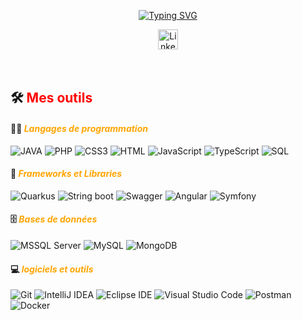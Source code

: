

    
<p align="center">
<a href="https://git.io/typing-svg"><img src="https://readme-typing-svg.demolab.com?font=Fira+Code&pause=1000&color=F70C16&width=500&lines=D%C3%A9veloppeur+Web+et+Application+Full-Stack" alt="Typing SVG" /></a>
</p>
<!-- Social icons section -->
<p align="center">
  &#8287;&#8287;&#8287;&#8287;&#8287;
  <a href="www.linkedin.com/in/samuel-debaer"><img width="32px" alt="LinkedIn" title="LinkedIn" src="https://upload.wikimedia.org/wikipedia/commons/thumb/8/81/LinkedIn_icon.svg/2048px-LinkedIn_icon.svg.png"/></a>
  &#8287;&#8287;&#8287;&#8287;&#8287;
</p>

<br/>
  
## 🛠️ <font color='red'>**Mes outils**</font>

#### 👨‍💻 <font color='orange'>_Langages de programmation_</font>
![JAVA](https://custom-icon-badges.demolab.com/badge/Java-007396.svg?logo=java-loan&logoColor=white&labelColor=red&color=ffffff)
![PHP](https://img.shields.io/badge/PHP-PHP?logo=php&logoColor=white&labelColor=%231572B6&color=ffffff) 
![CSS3](https://img.shields.io/badge/CSS-CSS?logo=css&logoColor=white&labelColor=%231572B6&color=ffffff) 
![HTML](https://img.shields.io/badge/HTML-HTML?logo=html5&logoColor=white&labelColor=%23E34F26&color=ffffff)
![JavaScript](https://img.shields.io/badge/JavaScript-JavaScript?logo=javascript&logoColor=white&labelColor=%23F7DF1E&color=ffffff)
![TypeScript](https://img.shields.io/badge/TypeScript-TypeScript?logo=typescript&logoColor=white&labelColor=%233178C6&color=ffffff)
![SQL](https://img.shields.io/badge/SQL-SQL?logo=sqlite&logoColor=white&labelColor=%23003B57&color=ffffff)

#### 🧰 <font color='orange'>_Frameworks et Libraries_</font>
![Quarkus](https://img.shields.io/badge/QUARKUS-QUARKUS?logo=quarkus&logoColor=white&labelColor=%234695EB&color=ffffff)
![String boot](https://img.shields.io/badge/StringBoot%20-%20StringBoot?logo=springboot&logoColor=white&labelColor=%236DB33F&color=ffffff)
![Swagger](https://img.shields.io/badge/SWAGGER-SWAGGER?logo=swagger&logoColor=white&labelColor=%2385EA2D&color=ffffff)
![Angular](https://img.shields.io/badge/ANGULAR-ANGULAR?logo=angular&logoColor=white&labelColor=%230F0F11&color=ffffff)
![Symfony](https://img.shields.io/badge/SYMFONY-SYMFONY?logo=symfony&logoColor=white&labelColor=%233880FF&color=ffffff)

#### 🗄️ <font color='orange'>_Bases de données_</font>
![MSSQL Server](https://img.shields.io/badge/MSSQLServer-MSSQLServer?logo=microsoftsqlserver&logoColor=white&labelColor=%23CC2927&color=ffffff)
![MySQL](https://img.shields.io/badge/MySQL-MySQL?logo=mysql&logoColor=white&labelColor=%234479A1&color=ffffff)
![MongoDB](https://img.shields.io/badge/MongoDB%20-%20MongoDB?logo=mongodb&logoColor=white&labelColor=%2347A248&color=ffffff)

#### 💻  <font color='orange'>_logiciels et outils_</font>
![Git](https://img.shields.io/badge/Git%20-%20Git?logo=Git&logoColor=white&labelColor=%23FF6C37&color=ffffff)
![IntelliJ IDEA](https://img.shields.io/badge/IntelliJ%20IDEA%20-%20IntelliJ%20IDEA?logo=intellijidea&logoColor=white&labelColor=%23000000&color=ffffff)
![Eclipse IDE](https://img.shields.io/badge/Eclipse%20IDE%20-%20Eclipse%20IDE?logo=eclipseide&logoColor=white&labelColor=%232C2255&color=ffffff)
![Visual Studio Code](https://img.shields.io/badge/Visual%20Studio%20Code%20-%20Visual%20Studio%20Code?logo=visualstudiocode&logoColor=white&labelColor=%23007ACC&color=ffffff)
![Postman](https://img.shields.io/badge/Postman%20-%20Postman?logo=postman&logoColor=white&labelColor=%23FF6C37&color=ffffff)
![Docker](https://img.shields.io/badge/Docker%20-%20Docker?logo=postman&logoColor=white&labelColor=%23FF6C37&color=ffffff)




